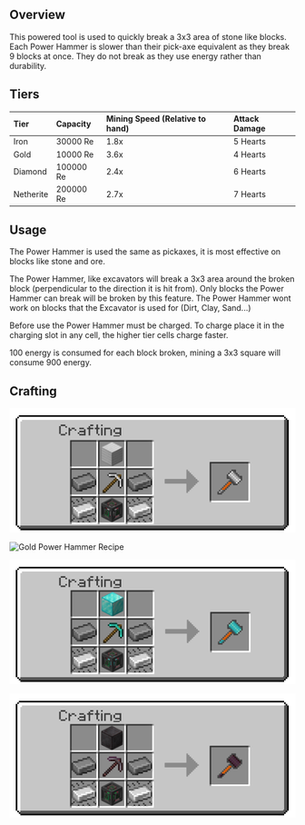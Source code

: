 ## Overview

This powered tool is used to quickly break a 3x3 area of stone like blocks. 
Each Power Hammer is slower than their pick-axe equivalent as they break 9 blocks at once. 
They do not break as they use energy rather than durability.


## Tiers

| Tier      | Capacity  | Mining Speed (Relative to hand) | Attack Damage |
|:----------|:----------|:--------------------------------|:--------------|
| Iron      | 30000 Re  | 1.8x                            | 5 Hearts      |
| Gold      | 10000 Re  | 3.6x                            | 4 Hearts      |
| Diamond   | 100000 Re | 2.4x                            | 6 Hearts      |
| Netherite | 200000 Re | 2.7x                            | 7 Hearts      |

## Usage

The Power Hammer is used the same as pickaxes, it is most effective on blocks like stone and ore.

The Power Hammer, like excavators will break a 3x3 area around the broken block (perpendicular to the direction it is hit from). Only blocks the Power Hammer can break will be broken by this feature. The Power Hammer wont work on blocks that the Excavator is used for (Dirt, Clay, Sand...)

Before use the Power Hammer must be charged. To charge place it in the charging slot in any cell, the higher tier cells charge faster.

100 energy is consumed for each block broken, mining a 3x3 square will consume 900 energy.

## Crafting

![Iron Power Hammer Recipe](/assets/craftory-tech/crafting/iron_power_hammer.png)

![Gold Power Hammer Recipe](/assets/craftory-tech/crafting/gold_power_hammer.png)

![Diamond Power Hammer Recipe](/assets/craftory-tech/crafting/diamond_power_hammer.png)

![Netherite Power Hammer Recipe](/assets/craftory-tech/crafting/netherite_power_hammer.png)
